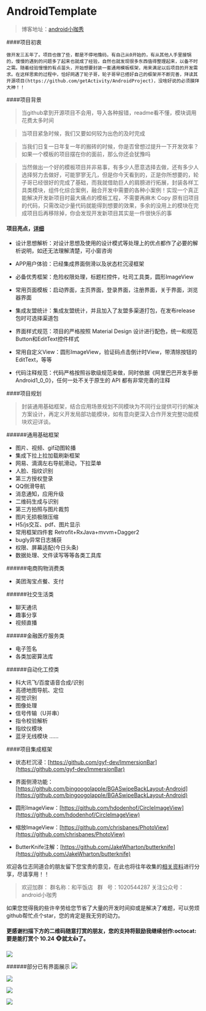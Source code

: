 ﻿# AndroidTemplate


> 博客地址：[android小咖秀](https://blog.csdn.net/P876643136)

####项目初衷

    做开发三五年了。项目也做了些，都是不停地撸码，有自己从0开始的，有从其他人手里接锅的，慢慢的遇到的问题多了起来也就成了经验，自然也就发现很多东西值得整理起来，以备不时之需。随着经验慢慢的有点苗头，开始想要封装一套通用模板框架，用来满足以后项目的开发需求。在这样思索的过程中，恰好网遇了轮子哥，轮子哥早已搭好自己的框架并不断完善，拜读其开源项目(https://github.com/getActivity/AndroidProject)，没啥好说的必须膜拜大神！！

####项目背景

> 当github拿到开源项目不会用，导入各种报错，readme看不懂，模块调用花费太多时间

> 当项目紧急时候，我们又要如何较为出色的及时完成

> 当我们日复一日年复一年的搬砖的时候，你是否曾想过提升一下开发效率？如果一个模板的项目摆在你的面前，那么你还会犹豫吗

> 当然做出一个好的模板项目并非易事，有多少人愿意选择去做，还有多少人选择努力去做好，可能寥寥无几，但是你今天看到的，正是你所想要的，轮子哥已经很好的完成了基础，而我就借助巨人的肩膀进行拓展，封装各样工具类模块，组件化综合案例，融合开发中需要的各种小案例！实现一个真正能解决开发新项目时最大痛点的模板工程，不需要再麻木 Copy 原有旧项目的代码，只需改动少量代码就能得到想要的效果，多余的没用上的模块在完成项目后再移除掉，你会发现开发新项目其实是一件很快乐的事

#### 项目亮点，[详细](./AndroidTemplate/ProjectDetails.md)

* 设计思想解析：对设计思想及使用的设计模式等处理上的优点都作了必要的解析说明，如还无法理解清楚，可小窗咨询

* APP用户体验：已经集成界面侧滑以及状态栏沉浸框架

* 必备优秀框架：危险权限处理，标题栏控件，吐司工具类，圆形ImageView

* 常用页面模板：启动界面，主页界面，登录界面，注册界面，关于界面，浏览器界面

* 集成友盟统计：集成友盟统计，并且加入了友盟多渠道打包，在发布release包时可选择渠道包

* 界面样式规范：项目的严格按照 Material Design 设计进行配色，统一和规范Button和EditText控件样式

* 常用自定义View：圆形ImageView，验证码点击倒计时View，带清除按钮的EditText，等等

* 代码注释规范：代码严格按照谷歌级规范来做，同时依据《阿里巴巴开发手册Android1_0_0》，任何一处不关于原生的 API 都有非常完善的注释

####项目规划
>封装通用基础框架，结合应用场景规划不同模块为不同行业提供可行的解决方案设计，再定义开发局部功能模块，如有意向更深入合作开发完整功能模块欢迎详谈。

######通用基础框架
* 图片、视频、gif动图轮播
* 集成下拉上拉加载刷新框架
* 网易、滴滴左右导航滑动，下拉菜单
* 人脸、指纹识别
* 第三方授权登录
* QQ侧滑导航
* 消息通知，应用升级
* 二维码生成与识别
* 第三方拍照与图片裁剪
* 图片无损极限压缩
* H5/js交互、pdf、图片显示
* 常用框架四件套 Retrofit+RxJava+mvvm+Dagger2
* bugly异常日志捕获
* 权限、屏幕适配(今日头条)
* 数据处理、文件读写等等各类工具库

######电商购物消费类
* 美团淘宝点餐、支付

######社交生活类
* 聊天通讯
* 趣事分享
* 视频直播

######金融医疗服务类
* 电子签名
* 各类加密算法库

######自动化工控类
* 科大讯飞/百度语音合成/识别
* 高德地图导航、定位
* 视觉识别
* 图像处理
* 信号传输（U并串）
* 指令校验解析
* 指纹仪模块
* 蓝牙无线模块
……

####项目集成框架

* 状态栏沉浸：[https://github.com/gyf-dev/ImmersionBar](https://github.com/gyf-dev/ImmersionBar)

* 界面侧滑功能：[https://github.com/bingoogolapple/BGASwipeBackLayout-Android](https://github.com/bingoogolapple/BGASwipeBackLayout-Android)

* 圆形ImageView：[https://github.com/hdodenhof/CircleImageView](https://github.com/hdodenhof/CircleImageView)

* 缩放ImageView：[https://github.com/chrisbanes/PhotoView](https://github.com/chrisbanes/PhotoView)

* ButterKnife注解：[https://github.com/JakeWharton/butterknife](https://github.com/JakeWharton/butterknife)


欢迎各位志同道合的朋友留下您宝贵的意见，在此也将往年收集的[相关资料](https://github.com/peihp/BookWorm)进行分享，尽请享用！！

>欢迎加群：  群名称：和平饭店   群   号：1020544287
>关注公众号： android小咖秀

如果您觉得我的些许辛劳给您节省了大量的开发时间抑或是解决了难题，可以劳烦github帮忙点个star，您的肯定是我无穷的动力。

#### 更感谢扫描下方的二维码随意打赏的朋友，您的支持将鼓励我继续创作:octocat: 要是能打赏个 10.24 :monkey_face:就太:thumbsup:了。

![](./AndroidTemplateProject/picture/paymentCode.png)

######部分已有界面展示
![](./AndroidTemplateProject/picture/1.png)

![](./AndroidTemplateProject/picture/2.png)

![](./AndroidTemplateProject/picture/3.png)

![](./AndroidTemplateProject/picture/4.png)
